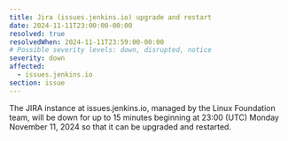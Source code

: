 ```yaml
---
title: Jira (issues.jenkins.io) upgrade and restart
date: 2024-11-11T23:00:00-00:00
resolved: true
resolvedWhen: 2024-11-11T23:59:00-00:00
# Possible severity levels: down, disrupted, notice
severity: down
affected:
  - issues.jenkins.io
section: issue
---
```

The JIRA instance at issues.jenkins.io, managed by the Linux Foundation team, will be down for up to 15 minutes beginning at 23:00 (UTC) Monday November 11, 2024 so that it can be upgraded and restarted.
